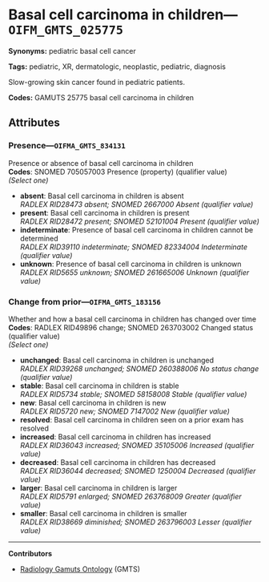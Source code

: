 # Basal cell carcinoma in children—`OIFM_GMTS_025775`

**Synonyms:** pediatric basal cell cancer

**Tags:** pediatric, XR, dermatologic, neoplastic, pediatric, diagnosis

Slow-growing skin cancer found in pediatric patients.

**Codes:** GAMUTS 25775 basal cell carcinoma in children

## Attributes

### Presence—`OIFMA_GMTS_834131`

Presence or absence of basal cell carcinoma in children  
**Codes**: SNOMED 705057003 Presence (property) (qualifier value)  
*(Select one)*

- **absent**: Basal cell carcinoma in children is absent  
_RADLEX RID28473 absent; SNOMED 2667000 Absent (qualifier value)_
- **present**: Basal cell carcinoma in children is present  
_RADLEX RID28472 present; SNOMED 52101004 Present (qualifier value)_
- **indeterminate**: Presence of basal cell carcinoma in children cannot be determined  
_RADLEX RID39110 indeterminate; SNOMED 82334004 Indeterminate (qualifier value)_
- **unknown**: Presence of basal cell carcinoma in children is unknown  
_RADLEX RID5655 unknown; SNOMED 261665006 Unknown (qualifier value)_

### Change from prior—`OIFMA_GMTS_183156`

Whether and how a basal cell carcinoma in children has changed over time  
**Codes**: RADLEX RID49896 change; SNOMED 263703002 Changed status (qualifier value)  
*(Select one)*

- **unchanged**: Basal cell carcinoma in children is unchanged  
_RADLEX RID39268 unchanged; SNOMED 260388006 No status change (qualifier value)_
- **stable**: Basal cell carcinoma in children is stable  
_RADLEX RID5734 stable; SNOMED 58158008 Stable (qualifier value)_
- **new**: Basal cell carcinoma in children is new  
_RADLEX RID5720 new; SNOMED 7147002 New (qualifier value)_
- **resolved**: Basal cell carcinoma in children seen on a prior exam has resolved  
- **increased**: Basal cell carcinoma in children has increased  
_RADLEX RID36043 increased; SNOMED 35105006 Increased (qualifier value)_
- **decreased**: Basal cell carcinoma in children has decreased  
_RADLEX RID36044 decreased; SNOMED 1250004 Decreased (qualifier value)_
- **larger**: Basal cell carcinoma in children is larger  
_RADLEX RID5791 enlarged; SNOMED 263768009 Greater (qualifier value)_
- **smaller**: Basal cell carcinoma in children is smaller  
_RADLEX RID38669 diminished; SNOMED 263796003 Lesser (qualifier value)_

---

**Contributors**

- [Radiology Gamuts Ontology](https://gamuts.net/) (GMTS)